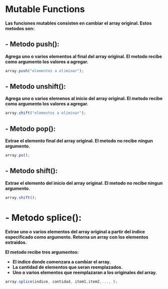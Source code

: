 # Mutable Functions

**Las funciones mutables consisten en cambiar el array original. Estos metodos son:**

## - Metodo push(): 
**Agrega uno o varios elementos al final del array original. El metodo recibe como argumento los valores a agregar.**
```javascript
array.push("elementos a eliminar");
```

## - Metodo unshift():
**Agrega uno o varios elemenos al inicio del array original. El metodo recibe como argumento los valores a agregar.**
```javascript
array.shift("elementos a eliminar");
```

## - Metodo pop():
**Extrae el elemento final del array original. El metodo no recibe ningun argumento.**
```javascript
array.po();
```

## - Metodo shift():
**Extrae el elemento del inicio del array original. El metodo no recibe ningun argumento.**
```javascript
array.shift();
```

# - Metodo splice():
**Extrae uno o varios elementos del array original a partir del indice especificado como argumento. Retorna un array con los elementos extraidos.**

**El metodo recibe tres argumentos:**
- **El indice donde comenzara a cambiar el array.**
- **La cantidad de elementos que seran reemplazados.**
- **Uno o varios elementos que reemplazaran a los originales del array.**
```javascript
array.splice(indice, cantidad, item1,item2,..., );
```

